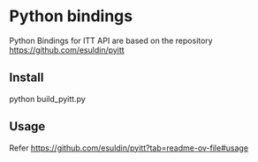 # Python bindings
Python Bindings for ITT API are based on the repository https://github.com/esuldin/pyitt

## Install
python build_pyitt.py

## Usage
Refer https://github.com/esuldin/pyitt?tab=readme-ov-file#usage
